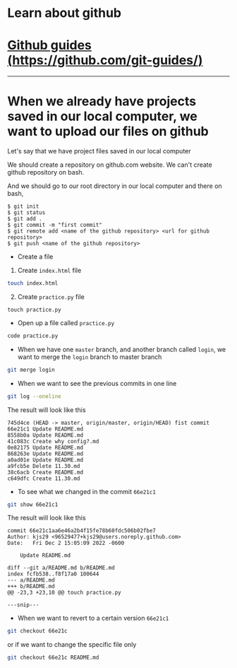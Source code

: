 # Learn about github

# [Github guides (https://github.com/git-guides/)](https://github.com/git-guides/git-init)

---

# When we already have projects saved in our local computer, we want to upload our files on github

Let's say that we have project files saved in our local computer

We should create a repository on github.com website. We can't create github repository on bash.

And we should go to our root directory in our local computer and there on bash,

```
$ git init
$ git status
$ git add .
$ git commit -m "first commit"
$ git remote add <name of the github repository> <url for github repository>
$ git push <name of the github repository>
```





- Create a file

1. Create `index.html` file
```bash
touch index.html
```

2. Create `practice.py` file
```
touch practice.py
```


- Open up a file called `practice.py`

```bash
code practice.py
```


- When we have one `master` branch, and another branch called `login`, we want to merge the `login` branch to master branch

```bash
git merge login
```

- When we want to see the previous commits in one line

```bash
git log --oneline
```

The result will look like this

```
745d4ce (HEAD -> master, origin/master, origin/HEAD) fist commit
66e21c1 Update README.md
8558b0a Update README.md
41c083c Create why config?.md
0e82175 Update README.md
868263e Update README.md
a0ad01e Update README.md
a9fcb5e Delete 11.30.md
38c6acb Create README.md
c649dfc Create 11.30.md
```

- To see what we changed in the commit `66e21c1`

```bash
git show 66e21c1
```

The result will look like this

```
commit 66e21c1aa6e46a2b4f15fe78b60fdc506b02fbe7
Author: kjs29 <96529477+kjs29@users.noreply.github.com>
Date:   Fri Dec 2 15:05:09 2022 -0600

    Update README.md

diff --git a/README.md b/README.md
index fcfb538..f8f17a0 100644
--- a/README.md
+++ b/README.md
@@ -23,3 +23,10 @@ touch practice.py

---snip---

```



- When we want to revert to a certain version `66e21c1`

```bash
git checkout 66e21c
```

or if we want to change the specific file only

```bash
git checkout 66e21c README.md
```
